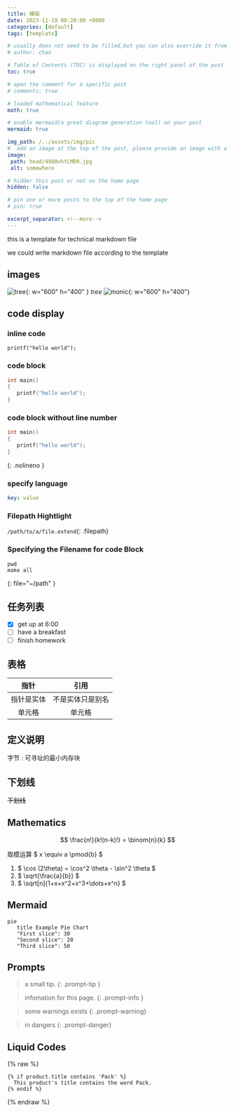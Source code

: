 ```yaml
---
title: 模版
date: 2023-11-19 00:20:00 +0800
categories: [default]
tags: [template]

# usually does not need to be filled,but you can also override it from author.yml
# author: chao

# Table of Contents (TOC) is displayed on the right panel of the post
toc: true

# open the comment for a specific post
# comments: true

# loaded mathematical feature
math: true 

# enable mermaid(a great diagram generation tool) on your post
mermaid: true  

img_path: /../assets/img/pic
#  add an image at the top of the post, please provide an image with a resolution of 1200 x 630
image:
 path: head/49Q0vhYLMD0.jpg
 alt: somewhere

# hidder this post or not on the home page
hidden: false

# pin one or more posts to the top of the home page
# pin: true

excerpt_separator: <!--more-->
---
```



this is a template for technical markdown file

we could write markdown file according to the template

<!--more-->


## images
![tree](tree.png){: w="600" h="400" }
_tree_
![monic](m3.jpg){: w="600" h="400"}



## code display

### inline code
`printf("hello world");`

### code block
```c
int main()
{
   printf("hello world"); 
}
```
### code block without line number
```c
int main()
{
   printf("hello world"); 
}
```
{: .nolineno }

### specify language
```yaml
key: value
```

### Filepath Hightlight
`/path/to/a/file.extend`{: .filepath}


### Specifying the Filename for code Block
```shell
pwd
make all
```
{: file="~/path" }


## 任务列表
- [x] get up at 6:00
- [ ] have a breakfast
- [ ] finish homework

## 表格

| 指针 | 引用 | 
| :-----:| :----: | 
| 指针是实体 | 不是实体只是别名| 
| 单元格 | 单元格 | 

## 定义说明
字节
: 可寻址的最小内存块

## 下划线 
~~下划线~~



## Mathematics

<!-- Block math, keep all blank lines -->

$$
\frac{n!}{k!(n-k)!} = \binom{n}{k}
$$

<!-- Inline math in lines, NO blank lines -->

取模运算           $ x \equiv a \pmod{b} $

<!-- Inline math in lists, escape the first `$` -->

1. $ \cos (2\theta) = \cos^2 \theta - \sin^2 \theta $
2. $ \sqrt{\frac{a}{b}} $
3. $ \sqrt[n]{1+x+x^2+x^3+\dots+x^n} $


## Mermaid
```mermaid
pie
   title Example Pie Chart
   "First slice": 30
   "Second slice": 20
   "Third slice": 50
```

## Prompts

> a small tip.
{: .prompt-tip }

> infomation for this page.
{: .prompt-info }

> some warnings exists
{: .prompt-warning}

> in dangers
{: .prompt-danger}

## Liquid Codes

{% raw %}
```liquid
{% if product.title contains 'Pack' %}
  This product's title contains the word Pack.
{% endif %}
```
{% endraw %}
